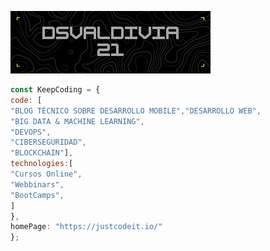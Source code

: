 ![This is me](https://github.com/DVALDIVIA21/DVALDIVIA21/blob/main/Panel%20de%20Twitch%20T%C3%A1ctico%20Amarillo%20y%20Negro%20Topograf%C3%ADa%20Abstracto.png)
```javascript
const KeepCoding = {
code: [
"BLOG TÉCNICO SOBRE DESARROLLO MOBILE","DESARROLLO WEB",
"BIG DATA & MACHINE LEARNING",
"DEVOPS",
"CIBERSEGURIDAD",
"BLOCKCHAIN"],
technologies:[
"Cursos Online",
"Webbinars",
"BootCamps",
]
},
homePage: "https://justcodeit.io/"
};
``````
